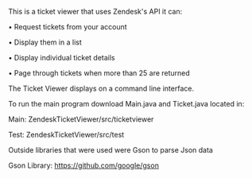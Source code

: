 This is a ticket viewer that uses Zendesk's API it can:

• Request tickets from your account	 </br>	

• Display them in a list </br>

• Display individual ticket details </br>

• Page through tickets when more than 25 are returned</br>




The Ticket Viewer displays on a command line interface.

To run the main program download Main.java and Ticket.java located in:

Main: ZendeskTicketViewer/src/ticketviewer

Test: ZendeskTicketViewer/src/test

Outside libraries that were used were Gson to parse Json data

Gson Library:
https://github.com/google/gson
